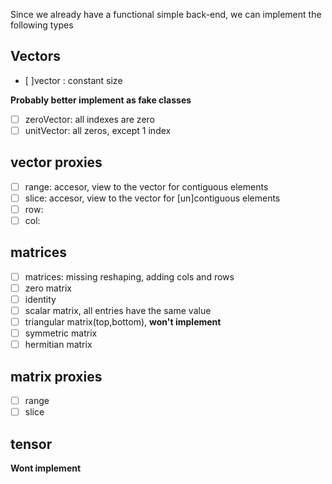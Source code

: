 Since we already have a functional simple back-end, we can implement the following types

## Vectors
- [ ]vector : constant size 

**Probably better implement as fake classes**
- [ ] zeroVector: all indexes are zero
- [ ] unitVector: all zeros, except 1 index

## vector proxies
- [ ] range: accesor, view to the vector for contiguous elements
- [ ] slice: accesor, view to the vector for [un]contiguous elements
- [ ] row:
- [ ] col:

## matrices
- [ ] matrices: missing reshaping, adding cols and rows
- [ ] zero matrix 
- [ ] identity
- [ ] scalar matrix, all entries have the same value
- [ ] triangular matrix(top,bottom), **won't implement**
- [ ] symmetric matrix
- [ ] hermitian matrix
## matrix proxies
- [ ] range 
- [ ] slice

## tensor
**Wont implement**

